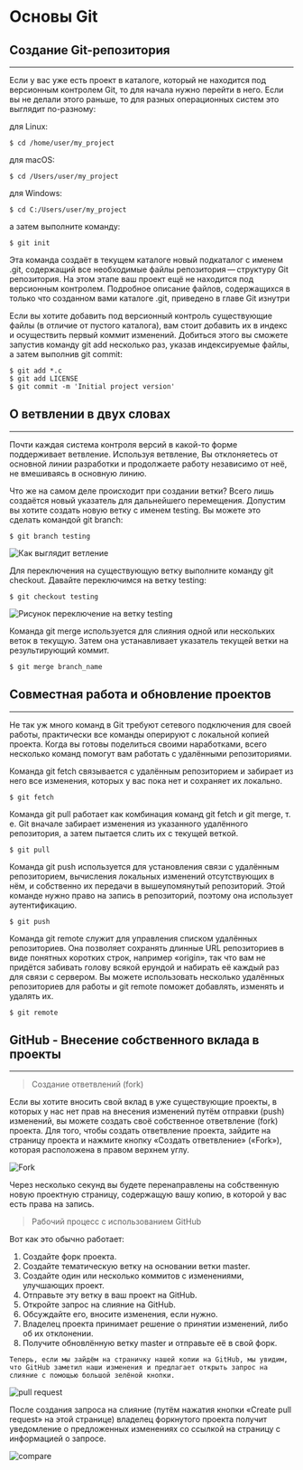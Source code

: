 # Основы Git

## Создание Git-репозитория
---
Если у вас уже есть проект в каталоге, который не находится под версионным контролем Git, то для начала нужно перейти в него. Если вы не делали этого раньше, то для разных операционных систем это выглядит по-разному:

для Linux:

    $ cd /home/user/my_project

для macOS:

    $ cd /Users/user/my_project

для Windows:

    $ cd C:/Users/user/my_project

а затем выполните команду:

    $ git init

Эта команда создаёт в текущем каталоге новый подкаталог с именем .git, содержащий все необходимые файлы репозитория — структуру Git репозитория. На этом этапе ваш проект ещё не находится под версионным контролем. Подробное описание файлов, содержащихся в только что созданном вами каталоге .git, приведено в главе Git изнутри

Если вы хотите добавить под версионный контроль существующие файлы (в отличие от пустого каталога), вам стоит добавить их в индекс и осуществить первый коммит изменений. Добиться этого вы сможете запустив команду git add несколько раз, указав индексируемые файлы, а затем выполнив git commit:

    $ git add *.c
    $ git add LICENSE
    $ git commit -m 'Initial project version'

## О ветвлении в двух словах
---
Почти каждая система контроля версий в какой-то форме поддерживает ветвление. Используя ветвление, Вы отклоняетесь от основной линии разработки и продолжаете работу независимо от неё, не вмешиваясь в основную линию.

Что же на самом деле происходит при создании ветки? Всего лишь создаётся новый указатель для дальнейшего перемещения. Допустим вы хотите создать новую ветку с именем testing. Вы можете это сделать командой git branch:

    $ git branch testing

![Как выглядит ветление](https://git-scm.com/book/en/v2/images/head-to-master.png)

Для переключения на существующую ветку выполните команду git checkout. Давайте переключимся на ветку testing:

    $ git checkout testing

![Рисунок переключение на ветку testing](https://git-scm.com/book/en/v2/images/head-to-testing.png)

Команда git merge используется для слияния одной или нескольких веток в текущую. Затем она устанавливает указатель текущей ветки на результирующий коммит.

    $ git merge branch_name

## Совместная работа и обновление проектов
---
Не так уж много команд в Git требуют сетевого подключения для своей работы, практически все команды оперируют с локальной копией проекта. Когда вы готовы поделиться своими наработками, всего несколько команд помогут вам работать с удалёнными репозиториями.

Команда git fetch связывается с удалённым репозиторием и забирает из него все изменения, которых у вас пока нет и сохраняет их локально.

    $ git fetch

Команда git pull работает как комбинация команд git fetch и git merge, т. е. Git вначале забирает изменения из указанного удалённого репозитория, а затем пытается слить их с текущей веткой.

    $ git pull

Команда git push используется для установления связи с удалённым репозиторием, вычисления локальных изменений отсутствующих в нём, и собственно их передачи в вышеупомянутый репозиторий. Этой команде нужно право на запись в репозиторий, поэтому она использует аутентификацию.

    $ git push

Команда git remote служит для управления списком удалённых репозиториев. Она позволяет сохранять длинные URL репозиториев в виде понятных коротких строк, например «origin», так что вам не придётся забивать голову всякой ерундой и набирать её каждый раз для связи с сервером. Вы можете использовать несколько удалённых репозиториев для работы и git remote поможет добавлять, изменять и удалять их.

    $ git remote

## GitHub - Внесение собственного вклада в проекты
---
> Создание ответвлений (fork)

Если вы хотите вносить свой вклад в уже существующие проекты, в которых у нас нет прав на внесения изменений путём отправки (push) изменений, вы можете создать своё собственное ответвление (fork) проекта.
Для того, чтобы создать ответвление проекта, зайдите на страницу проекта и нажмите кнопку «Создать ответвление» («Fork»), которая расположена в правом верхнем углу.

![Fork](https://git-scm.com/book/en/v2/images/forkbutton.png)

Через несколько секунд вы будете перенаправлены на собственную новую проектную страницу, содержащую вашу копию, в которой у вас есть права на запись.

> Рабочий процесс с использованием GitHub

Вот как это обычно работает:

1. Создайте форк проекта.
2. Создайте тематическую ветку на основании ветки master.
3. Создайте один или несколько коммитов с изменениями, улучшающих проект.
4. Отправьте эту ветку в ваш проект на GitHub.
5. Откройте запрос на слияние на GitHub.
6. Обсуждайте его, вносите изменения, если нужно.
7. Владелец проекта принимает решение о принятии изменений, либо об их отклонении.
8. Получите обновлённую ветку master и отправьте её в свой форк.

`Теперь, если мы зайдём на страничку нашей копии на GitHub, мы увидим, что GitHub заметил наши изменения и предлагает открыть запрос на слияние с помощью большой зелёной кнопки.`

![pull request](https://git-scm.com/book/en/v2/images/blink-02-pr.png)

После создания запроса на слияние (путём нажатия кнопки «Create pull request» на этой странице) владелец форкнутого проекта получит уведомление о предложенных изменениях со ссылкой на страницу с информацией о запросе.

![compare](https://git-scm.com/book/en/v2/images/blink-03-pull-request-open.png)


